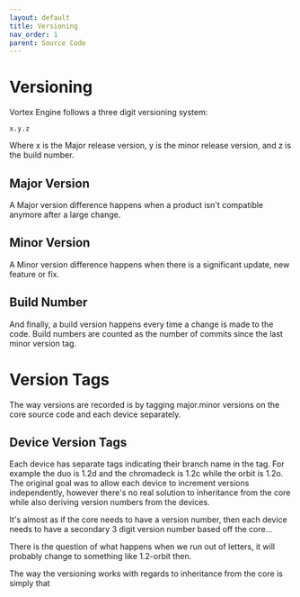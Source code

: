```yaml
---
layout: default
title: Versioning
nav_order: 1
parent: Source Code
---
```


# Versioning

Vortex Engine follows a three digit versioning system:

    x.y.z


Where x is the Major release version, y is the minor release version, and z is the build number.

## Major Version

A Major version difference happens when a product isn't compatible anymore after a large change.

## Minor Version

A Minor version difference happens when there is a significant update, new feature or fix.

## Build Number

And finally, a build version happens every time a change is made to the code. Build numbers are counted as the number of commits since the last minor version tag.

# Version Tags

The way versions are recorded is by tagging major.minor versions on the core source code and each device separately.

## Device Version Tags

Each device has separate tags indicating their branch name in the tag. For example the duo is 1.2d and the chromadeck is 1.2c while the orbit is 1.2o. The original goal was to allow each device to increment versions independently, however there's no real solution to inheritance from the core while also deriving version numbers from the devices.

It's almost as if the core needs to have a version number, then each device needs to have a secondary 3 digit version number based off the core...

There is the question of what happens when we run out of letters, it will probably change to something like 1.2-orbit then. 

The way the versioning works with regards to inheritance from the core is simply that


